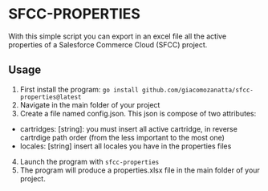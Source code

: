 # SFCC-PROPERTIES

With this simple script you can export in an excel file all the active properties of a Salesforce Commerce Cloud (SFCC) project.  

## Usage

1. First install the program: ```go install github.com/giacomozanatta/sfcc-properties@latest```
2. Navigate in the main folder of your project
3. Create a file named config.json. This json is compose of two attributes:
  - cartridges: [string]: you must insert all active cartridge, in reverse cartrdige path order (from the less important to the most one)
  - locales: [string] insert all locales you have in the properties files
 4. Launch the program with ```sfcc-properties```
 5. The program will produce a properties.xlsx file in the main folder of your project.
